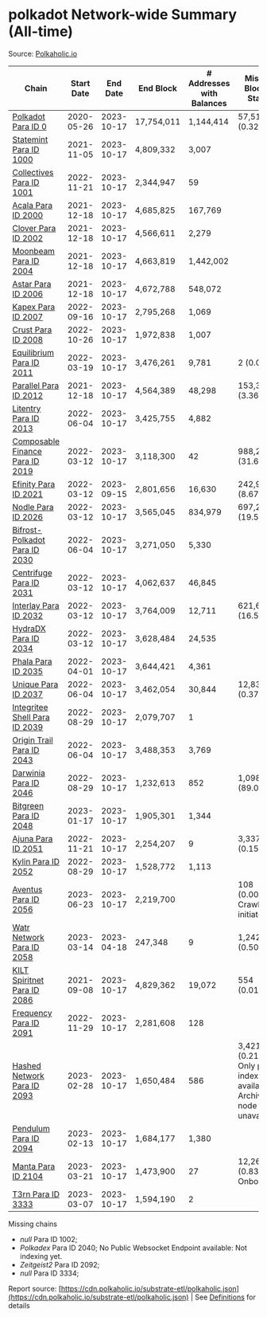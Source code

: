# polkadot Network-wide Summary (All-time)

Source: [Polkaholic.io](https://polkaholic.io)


| Chain            | Start Date | End Date | End Block | # Addresses with Balances | Missing Blocks / Status |
| ---------------- | ---------- | ---------| --------- | ------------------------- | ----------------------- |
| [Polkadot Para ID 0](/polkadot/0-polkadot) | 2020-05-26 | 2023-10-17 | 17,754,011 |  1,144,414 | 57,514 (0.32%)  |
| [Statemint Para ID 1000](/polkadot/1000-statemint) | 2021-11-05 | 2023-10-17 | 4,809,332 |  3,007 |    |
| [Collectives Para ID 1001](/polkadot/1001-collectives) | 2022-11-21 | 2023-10-17 | 2,344,947 |  59 |    |
| [Acala Para ID 2000](/polkadot/2000-acala) | 2021-12-18 | 2023-10-17 | 4,685,825 |  167,769 |    |
| [Clover Para ID 2002](/polkadot/2002-clover) | 2021-12-18 | 2023-10-17 | 4,566,611 |  2,279 |    |
| [Moonbeam Para ID 2004](/polkadot/2004-moonbeam) | 2021-12-18 | 2023-10-17 | 4,663,819 |  1,442,002 |    |
| [Astar Para ID 2006](/polkadot/2006-astar) | 2021-12-18 | 2023-10-17 | 4,672,788 |  548,072 |    |
| [Kapex Para ID 2007](/polkadot/2007-kapex) | 2022-09-16 | 2023-10-17 | 2,795,268 |  1,069 |    |
| [Crust Para ID 2008](/polkadot/2008-crust) | 2022-10-26 | 2023-10-17 | 1,972,838 |  1,007 |    |
| [Equilibrium Para ID 2011](/polkadot/2011-equilibrium) | 2022-03-19 | 2023-10-17 | 3,476,261 |  9,781 | 2 (0.00%)  |
| [Parallel Para ID 2012](/polkadot/2012-parallel) | 2021-12-18 | 2023-10-17 | 4,564,389 |  48,298 | 153,309 (3.36%)  |
| [Litentry Para ID 2013](/polkadot/2013-litentry) | 2022-06-04 | 2023-10-17 | 3,425,755 |  4,882 |    |
| [Composable Finance Para ID 2019](/polkadot/2019-composable) | 2022-03-12 | 2023-10-17 | 3,118,300 |  42 | 988,228 (31.69%)  |
| [Efinity Para ID 2021](/polkadot/2021-efinity) | 2022-03-12 | 2023-09-15 | 2,801,656 |  16,630 | 242,949 (8.67%)  |
| [Nodle Para ID 2026](/polkadot/2026-nodle) | 2022-03-12 | 2023-10-17 | 3,565,045 |  834,979 | 697,249 (19.56%)  |
| [Bifrost-Polkadot Para ID 2030](/polkadot/2030-bifrost-dot) | 2022-06-04 | 2023-10-17 | 3,271,050 |  5,330 |    |
| [Centrifuge Para ID 2031](/polkadot/2031-centrifuge) | 2022-03-12 | 2023-10-17 | 4,062,637 |  46,845 |    |
| [Interlay Para ID 2032](/polkadot/2032-interlay) | 2022-03-12 | 2023-10-17 | 3,764,009 |  12,711 | 621,626 (16.51%)  |
| [HydraDX Para ID 2034](/polkadot/2034-hydradx) | 2022-03-12 | 2023-10-17 | 3,628,484 |  24,535 |    |
| [Phala Para ID 2035](/polkadot/2035-phala) | 2022-04-01 | 2023-10-17 | 3,644,421 |  4,361 |    |
| [Unique Para ID 2037](/polkadot/2037-unique) | 2022-06-04 | 2023-10-17 | 3,462,054 |  30,844 | 12,839 (0.37%)  |
| [Integritee Shell Para ID 2039](/polkadot/2039-integritee-shell) | 2022-08-29 | 2023-10-17 | 2,079,707 |  1 |    |
| [Origin Trail Para ID 2043](/polkadot/2043-origintrail) | 2022-06-04 | 2023-10-17 | 3,488,353 |  3,769 |    |
| [Darwinia Para ID 2046](/polkadot/2046-darwinia) | 2022-08-29 | 2023-10-17 | 1,232,613 |  852 | 1,098,047 (89.08%)  |
| [Bitgreen Para ID 2048](/polkadot/2048-bitgreen) | 2023-01-17 | 2023-10-17 | 1,905,301 |  1,344 |    |
| [Ajuna Para ID 2051](/polkadot/2051-ajuna) | 2022-11-21 | 2023-10-17 | 2,254,207 |  9 | 3,337 (0.15%)  |
| [Kylin Para ID 2052](/polkadot/2052-kylin) | 2022-08-29 | 2023-10-17 | 1,528,772 |  1,113 |    |
| [Aventus Para ID 2056](/polkadot/2056-aventus) | 2023-06-23 | 2023-10-17 | 2,219,700 |   | 108 (0.00%) Crawling initiated |
| [Watr Network Para ID 2058](/polkadot/2058-watr) | 2023-03-14 | 2023-04-18 | 247,348 |  9 | 1,242 (0.50%)  |
| [KILT Spiritnet Para ID 2086](/polkadot/2086-kilt) | 2021-09-08 | 2023-10-17 | 4,829,362 |  19,072 | 554 (0.01%)  |
| [Frequency Para ID 2091](/polkadot/2091-frequency) | 2022-11-29 | 2023-10-17 | 2,281,608 |  128 |    |
| [Hashed Network Para ID 2093](/polkadot/2093-hashed) | 2023-02-28 | 2023-10-17 | 1,650,484 |  586 | 3,421 (0.21%) Only partial index available: Archive node unavailable |
| [Pendulum Para ID 2094](/polkadot/2094-pendulum) | 2023-02-13 | 2023-10-17 | 1,684,177 |  1,380 |    |
| [Manta Para ID 2104](/polkadot/2104-manta) | 2023-03-21 | 2023-10-17 | 1,473,900 |  27 | 12,262 (0.83%) Onboarding |
| [T3rn Para ID 3333](/polkadot/3333-t3rn) | 2023-03-07 | 2023-10-17 | 1,594,190 |  2 |    |

Missing chains


* *null* Para ID 1002; 
* *Polkadex* Para ID 2040; No Public Websocket Endpoint available: Not indexing yet.
* *Zeitgeist2* Para ID 2092; 
* *null* Para ID 3334; 

Report source: [https://cdn.polkaholic.io/substrate-etl/polkaholic.json](https://cdn.polkaholic.io/substrate-etl/polkaholic.json) | See [Definitions](/DEFINITIONS.md) for details
